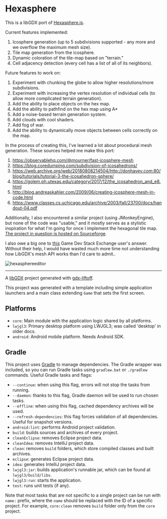 # Hexasphere

This is a libGDX port of [Hexasphere.js](https://github.com/arscan/hexasphere.js/).

Current features implemented:
  1. Icosphere generation (up to 5 subdivisions supported - any more and we overflow the maximum mesh size).
  2. Tile map generation from the icosphere.
  3. Dynamic coloration of the tile-map based on "terrain."
  4. Cell adjacency detection (every cell has a list of all of its neighbors).

Future features to work on:
  1. Experiment with chunking the globe to allow higher resolutions/more subdivisions.
  2. Experiment with increasing the vertex resolution of individual cells (to allow more complicated terrain generation).
  3. Add the ability to place objects on the hex map.
  4. Add the ability to pathfind on the hex map using A*
  5. Add a noise-based terrain generation system.
  6. Add clouds with cool shaders.
  7. Add fog of war.
  8. Add the ability to dynamically move objects between cells correctly on the map.

In the process of creating this, I've learned a lot about procedural mesh generation. These sources helped me make this port:

1. https://observablehq.com/@mourner/fast-icosphere-mesh
2. https://blog.coredumping.com/subdivision-of-icosahedrons/
3. https://web.archive.org/web/20180808214504/http://donhavey.com:80/blog/tutorials/tutorial-3-the-icosahedron-sphere/
4. https://golem.ph.utexas.edu/category/2017/12/the_icosahedron_and_e8.html
5. http://blog.andreaskahler.com/2009/06/creating-icosphere-mesh-in-code.html
6. https://www.classes.cs.uchicago.edu/archive/2003/fall/23700/docs/handout-04.pdf

Additionally, I also encountered a similar project (using JMonkeyEngine), but none of the code was "usable," and it mostly serves as a stylistic inspiration for what I'm going for once I implement the hexagonal tile map. [The project in question is hosted on Sourceforge](https://sourceforge.net/projects/hexmapsphere/).

I also owe a big one to [this](https://gamedev.stackexchange.com/a/212473/60136) Game Dev Stack Exchange user's answer. Without their help, I would have wasted much more time not understanding how LibGDX's mesh API works than I'd care to admit..

<img src="https://i.ibb.co/Z6TfMyf/hexasphereeditor.png" alt="hexasphereeditor" border="0">

-----------------------------------------------------


A [libGDX](https://libgdx.com/) project generated with [gdx-liftoff](https://github.com/libgdx/gdx-liftoff).

This project was generated with a template including simple application launchers and a main class extending `Game` that sets the first screen.

## Platforms

- `core`: Main module with the application logic shared by all platforms.
- `lwjgl3`: Primary desktop platform using LWJGL3; was called 'desktop' in older docs.
- `android`: Android mobile platform. Needs Android SDK.

## Gradle

This project uses [Gradle](https://gradle.org/) to manage dependencies.
The Gradle wrapper was included, so you can run Gradle tasks using `gradlew.bat` or `./gradlew` commands.
Useful Gradle tasks and flags:

- `--continue`: when using this flag, errors will not stop the tasks from running.
- `--daemon`: thanks to this flag, Gradle daemon will be used to run chosen tasks.
- `--offline`: when using this flag, cached dependency archives will be used.
- `--refresh-dependencies`: this flag forces validation of all dependencies. Useful for snapshot versions.
- `android:lint`: performs Android project validation.
- `build`: builds sources and archives of every project.
- `cleanEclipse`: removes Eclipse project data.
- `cleanIdea`: removes IntelliJ project data.
- `clean`: removes `build` folders, which store compiled classes and built archives.
- `eclipse`: generates Eclipse project data.
- `idea`: generates IntelliJ project data.
- `lwjgl3:jar`: builds application's runnable jar, which can be found at `lwjgl3/build/libs`.
- `lwjgl3:run`: starts the application.
- `test`: runs unit tests (if any).

Note that most tasks that are not specific to a single project can be run with `name:` prefix, where the `name` should be replaced with the ID of a specific project.
For example, `core:clean` removes `build` folder only from the `core` project.
